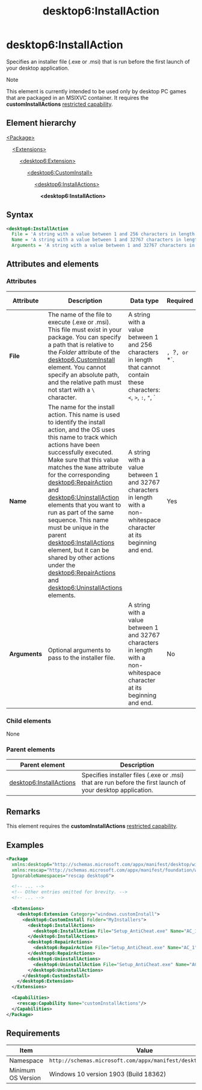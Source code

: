 ﻿---
title: desktop6:InstallAction
description: Specifies an installer file (.exe or .msi) that is run before the first launch of your desktop application.
ms.date: 01/22/2020
ms.topic: reference
keywords: windows 10, uwp, schema, manifest, desktop, extension 
ms.custom: 19H1
---

# desktop6:InstallAction

Specifies an installer file (.exe or .msi) that is run before the first launch of your desktop application.

> [!NOTE]
> This element is currently intended to be used only by desktop PC games that are packaged in an MSIXVC container. It requires the **customInstallActions** [restricted capability](/windows/uwp/packaging/app-capability-declarations#restricted-capabilities).

## Element hierarchy

[\<Package\>](element-package.md)

&nbsp;&nbsp;&nbsp;&nbsp;[\<Extensions\>](element-1-extensions.md)

&nbsp;&nbsp;&nbsp;&nbsp; &nbsp;&nbsp;&nbsp;&nbsp;[\<desktop6:Extension\>](element-desktop6-package-extension.md)

&nbsp;&nbsp;&nbsp;&nbsp; &nbsp;&nbsp;&nbsp;&nbsp; &nbsp;&nbsp;&nbsp;&nbsp;[\<desktop6:CustomInstall\>](element-desktop6-custominstall.md)

&nbsp;&nbsp;&nbsp;&nbsp; &nbsp;&nbsp;&nbsp;&nbsp; &nbsp;&nbsp;&nbsp;&nbsp; &nbsp;&nbsp;&nbsp;&nbsp;[\<desktop6:InstallActions\>](element-desktop6-installactions.md)

&nbsp;&nbsp;&nbsp;&nbsp; &nbsp;&nbsp;&nbsp;&nbsp; &nbsp;&nbsp;&nbsp;&nbsp; &nbsp;&nbsp;&nbsp;&nbsp;&nbsp;&nbsp;&nbsp;&nbsp;**\<desktop6:InstallAction\>**

## Syntax

```xml
<desktop6:InstallAction
  File = 'A string with a value between 1 and 256 characters in length that cannot contain these characters: <, >, :, ", |, ?, or *.'
  Name = 'A string with a value between 1 and 32767 characters in length with a non-whitespace character at its beginning and end.'
  Arguments = 'A string with a value between 1 and 32767 characters in length with a non-whitespace character at its beginning and end.' />
```

## Attributes and elements

### Attributes

| Attribute | Description | Data type | Required | Default value |
|-|-|-|-|-|
| **File** | The name of the file to execute (.exe or .msi). This file must exist in your package. You can specify a path that is relative to the *Folder* attribute of the [desktop6.CustomInstall](element-desktop6-custominstall.md) element. You cannot specify an absolute path, and the relative path must not start with a `\` character. | A string with a value between 1 and 256 characters in length that cannot contain these characters: `<`, `>`, `:`, `"`, `|`, `?`, or `*`. | Yes |  |
| **Name** | The name for the install action. This name is used to identify the install action, and the OS uses this name to track which actions have been successfully executed. Make sure that this value matches the `Name` attribute for the corresponding [desktop6:RepairAction](element-desktop6-repairaction.md) and [desktop6:UninstallAction](element-desktop6-uninstallaction.md) elements that you want to run as part of the same sequence. This name must be unique in the parent [desktop6:InstallActions](element-desktop6-installactions.md) element, but it can be shared by other actions under the [desktop6:RepairActions](element-desktop6-repairactions.md) and [desktop6:UninstallActions](element-desktop6-uninstallactions.md) elements. | A string with a value between 1 and 32767 characters in length with a non-whitespace character at its beginning and end. | Yes |  |
| **Arguments** | Optional arguments to pass to the installer file. | A string with a value between 1 and 32767 characters in length with a non-whitespace character at its beginning and end. | No |  |

### Child elements

None

### Parent elements

| Parent element | Description |
|-|-|
| [desktop6:InstallActions](element-desktop6-installactions.md) | Specifies installer files (.exe or .msi) that are run before the first launch of your desktop application.  |

## Remarks

This element requires the **customInstallActions** [restricted capability](/windows/uwp/packaging/app-capability-declarations#restricted-capabilities).

## Examples

```xml
<Package
  xmlns:desktop6="http://schemas.microsoft.com/appx/manifest/desktop/windows10/6"
  xmlns:rescap="http://schemas.microsoft.com/appx/manifest/foundation/windows10/restrictedcapabilities"
  IgnorableNamespaces="rescap desktop6">

  <!-- ... -->
  <!-- Other entries omitted for brevity. -->
  <!-- ... -->

  <Extensions>
    <desktop6:Extension Category="windows.customInstall">
      <desktop6:CustomInstall Folder="MyInstallers">
        <desktop6:InstallActions>
          <desktop6:InstallAction File="Setup_AntiCheat.exe" Name="AC_1" Arguments="/add /silent" />
        </desktop6:InstallActions>
        <desktop6:RepairActions>
          <desktop6:RepairAction File="Setup_AntiCheat.exe" Name="AC_1" Arguments="/add /silent /force" />
        </desktop6:RepairActions>
        <desktop6:UninstallActions>
          <desktop6:UninstallAction File="Setup_AntiCheat.exe" Name="AC_1" Arguments="/remove /silent" />
        </desktop6:UninstallActions>
      </desktop6:CustomInstall>
    </desktop6:Extension>
  </Extensions>

  <Capabilities>
    <rescap:Capability Name="customInstallActions"/>
  </Capabilities>
</Package>
```

## Requirements

| Item  | Value  |
|--|--|
| Namespace | `http://schemas.microsoft.com/appx/manifest/desktop/windows10/6` |
| Minimum OS Version | Windows 10 version 1903 (Build 18362) |
